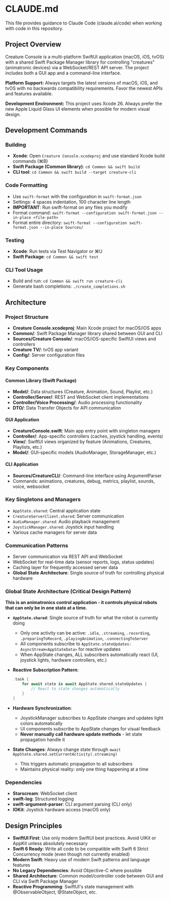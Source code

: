 # CLAUDE.md

This file provides guidance to Claude Code (claude.ai/code) when working with code in this repository.

## Project Overview

Creature Console is a multi-platform SwiftUI application (macOS, iOS, tvOS) with a shared Swift Package Manager library for controlling "creatures" (animatronic devices) via a WebSocket/REST API server. The project includes both a GUI app and a command-line interface.

**Platform Support:** Always targets the latest versions of macOS, iOS, and tvOS with no backwards compatibility requirements. Favor the newest APIs and features available.

**Development Environment:** This project uses Xcode 26. Always prefer the new Apple Liquid Glass UI elements when possible for modern visual design.

## Development Commands

### Building
- **Xcode**: Open `Creature Console.xcodeproj` and use standard Xcode build commands (⌘B)
- **Swift Package (Common library)**: `cd Common && swift build`
- **CLI tool**: `cd Common && swift build --target creature-cli`

### Code Formatting
- Use `swift-format` with the configuration in `swift-format.json`
- Settings: 4 spaces indentation, 100 character line length
- **IMPORTANT**: Run swift-format on any files you modify
- Format command: `swift-format --configuration swift-format.json --in-place <file-path>`
- Format entire directory: `swift-format --configuration swift-format.json --in-place Sources/`

### Testing
- **Xcode**: Run tests via Test Navigator or ⌘U
- **Swift Package**: `cd Common && swift test`

### CLI Tool Usage
- Build and run: `cd Common && swift run creature-cli`
- Generate bash completions: `./create_completions.sh`

## Architecture

### Project Structure
- **Creature Console.xcodeproj**: Main Xcode project for macOS/iOS apps
- **Common/**: Swift Package Manager library shared between GUI and CLI
- **Sources/Creature Console/**: macOS/iOS-specific SwiftUI views and controllers
- **Creature TV/**: tvOS app variant
- **Config/**: Server configuration files

### Key Components

#### Common Library (Swift Package)
- **Model/**: Data structures (Creature, Animation, Sound, Playlist, etc.)
- **Controller/Server/**: REST and WebSocket client implementations
- **Controller/Voice Processing/**: Audio processing functionality
- **DTO/**: Data Transfer Objects for API communication

#### GUI Application
- **CreatureConsole.swift**: Main app entry point with singleton managers
- **Controller/**: App-specific controllers (caches, joystick handling, events)
- **View/**: SwiftUI views organized by feature (Animations, Creatures, Playlists, etc.)
- **Model/**: GUI-specific models (AudioManager, StorageManager, etc.)

#### CLI Application
- **Sources/CreatureCLI/**: Command-line interface using ArgumentParser
- Commands: animations, creatures, debug, metrics, playlist, sounds, voice, websocket

### Key Singletons and Managers
- `AppState.shared`: Central application state
- `CreatureServerClient.shared`: Server communication
- `AudioManager.shared`: Audio playback management
- `JoystickManager.shared`: Joystick input handling
- Various cache managers for server data

### Communication Patterns
- Server communication via REST API and WebSocket
- WebSocket for real-time data (sensor reports, logs, status updates)
- Caching layer for frequently accessed server data
- **Global State Architecture**: Single source of truth for controlling physical hardware

### Global State Architecture (Critical Design Pattern)
**This is an animatronics control application - it controls physical robots that can only be in one state at a time.**

- **`AppState.shared`**: Single source of truth for what the robot is currently doing
  - Only one activity can be active: `.idle`, `.streaming`, `.recording`, `.preparingToRecord`, `.playingAnimation`, `.connectingToServer`
  - All components subscribe to `AppState.stateUpdates: AsyncStream<AppStateData>` for reactive updates
  - When AppState changes, ALL subscribers automatically react (UI, joystick lights, hardware controllers, etc.)

- **Reactive Subscription Pattern**: 
  ```swift
  .task {
      for await state in await AppState.shared.stateUpdates {
          // React to state changes automatically
      }
  }
  ```

- **Hardware Synchronization**: 
  - JoystickManager subscribes to AppState changes and updates light colors automatically
  - UI components subscribe to AppState changes for visual feedback
  - **Never manually call hardware update methods** - let state propagation handle it

- **State Changes**: Always change state through `await AppState.shared.setCurrentActivity(.streaming)` 
  - This triggers automatic propagation to all subscribers
  - Maintains physical reality: only one thing happening at a time

### Dependencies
- **Starscream**: WebSocket client
- **swift-log**: Structured logging
- **swift-argument-parser**: CLI argument parsing (CLI only)
- **IOKit**: Joystick hardware access (macOS only)

## Design Principles
- **SwiftUI First**: Use only modern SwiftUI best practices. Avoid UIKit or AppKit unless absolutely necessary
- **Swift 6 Ready**: Write all code to be compatible with Swift 6 Strict Concurrency mode (even though not currently enabled)
- **Modern Swift**: Heavy use of modern Swift patterns and language features
- **No Legacy Dependencies**: Avoid Objective-C where possible
- **Shared Architecture**: Common model/controller code between GUI and CLI via Swift Package Manager
- **Reactive Programming**: SwiftUI's state management with @ObservableObject, @StateObject, etc.